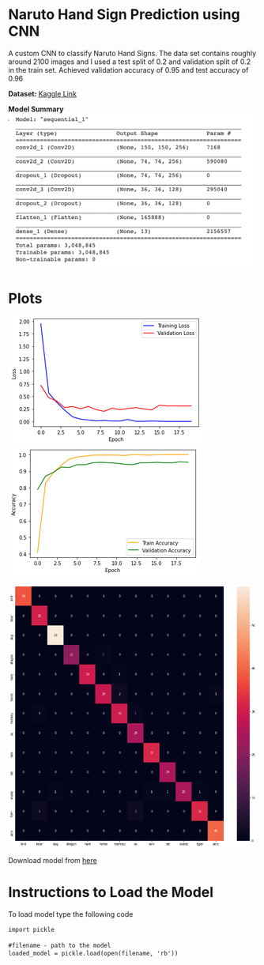 # Naruto Hand Sign Prediction using CNN

A custom CNN to classify Naruto Hand Signs. The data set contains roughly around 2100 images and I used a test split of 0.2 and validation split of 0.2 in the train
set. Achieved validation accuracy of 0.95 and test accuracy of 0.96

<b>Dataset: </b>
[Kaggle Link](https://www.kaggle.com/vikranthkanumuru/naruto-hand-sign-dataset)

<b> Model Summary </b>
![](Images/model_summary.png)

# Plots
![Loss Plot](Images/losses.png)
![Accuracies Plot](Images/accuracies.png)

![Confusion Matrix](Images/matrix.png)


Download model from [here](https://drive.google.com/file/d/1qqG3WKFhdT4wVX7q7nOQE77AIeyZ36Db/view?usp=sharing)


# Instructions to Load the Model
To load model type the following code
```
import pickle

#filename - path to the model
loaded_model = pickle.load(open(filename, 'rb'))

```
